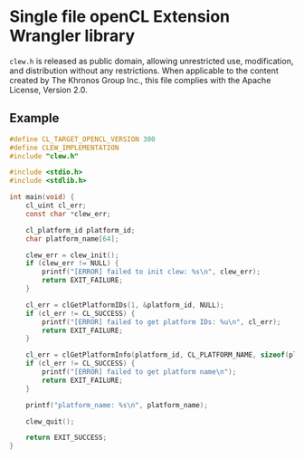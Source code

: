 # Single file openCL Extension Wrangler library

`clew.h` is released as public domain, allowing unrestricted use, modification, and distribution without any restrictions. When applicable to the content created by The Khronos Group Inc., this file complies with the Apache License, Version 2.0.

## Example

```c
#define CL_TARGET_OPENCL_VERSION 300
#define CLEW_IMPLEMENTATION
#include "clew.h"

#include <stdio.h>
#include <stdlib.h>

int main(void) {
    cl_uint cl_err;
    const char *clew_err;

    cl_platform_id platform_id;
    char platform_name[64];

    clew_err = clew_init();
    if (clew_err != NULL) {
        printf("[ERROR] failed to init clew: %s\n", clew_err);
        return EXIT_FAILURE;
    }

    cl_err = clGetPlatformIDs(1, &platform_id, NULL);
    if (cl_err != CL_SUCCESS) {
        printf("[ERROR] failed to get platform IDs: %u\n", cl_err);
        return EXIT_FAILURE;
    }

    cl_err = clGetPlatformInfo(platform_id, CL_PLATFORM_NAME, sizeof(platform_name), platform_name, NULL);
    if (cl_err != CL_SUCCESS) {
        printf("[ERROR] failed to get platform name\n");
        return EXIT_FAILURE;
    }

    printf("platform_name: %s\n", platform_name);

    clew_quit();

    return EXIT_SUCCESS;
}
```